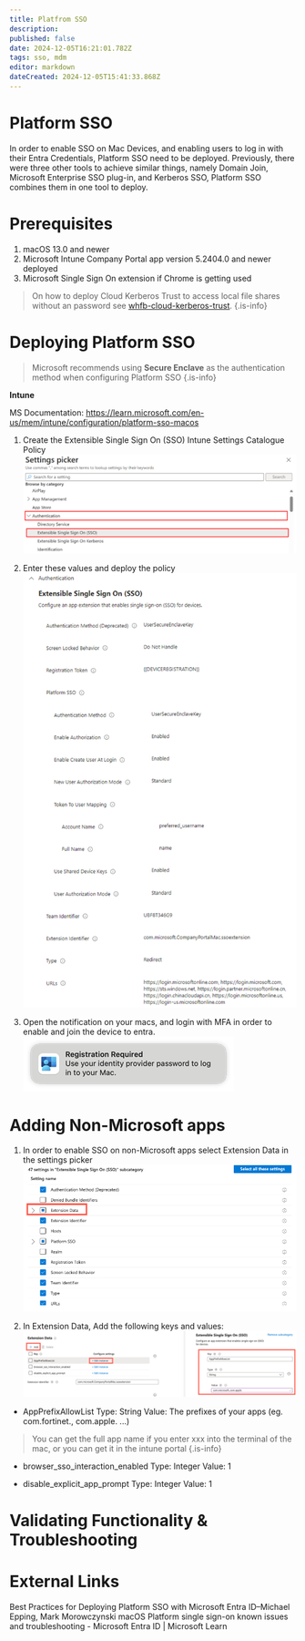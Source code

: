 ```yaml
---
title: Platfrom SSO
description: 
published: false
date: 2024-12-05T16:21:01.782Z
tags: sso, mdm
editor: markdown
dateCreated: 2024-12-05T15:41:33.868Z
---
```


# Platform SSO
In order to enable SSO on Mac Devices, and enabling users to log in with their Entra Credentials, Platform SSO need to be deployed. Previously, there were three other tools to achieve similar things, namely Domain Join, Microsoft Enterprise SSO plug-in, and Kerberos SSO, Platform SSO combines them in one tool to deploy.

# Prerequisites
1. macOS 13.0 and newer
2. Microsoft Intune Company Portal app version 5.2404.0 and newer deployed 
3. Microsoft Single Sign On extension if Chrome is getting used

> On how to deploy Cloud Kerberos Trust to access local file shares without an password see [whfb-cloud-kerberos-trust](/active-directory/whfb-cloud-kerberos-trust).
{.is-info}

# Deploying Platform SSO

> Microsoft recommends using **Secure Enclave** as the authentication method when configuring Platform SSO
{.is-info}

**Intune**

MS Documentation: https://learn.microsoft.com/en-us/mem/intune/configuration/platform-sso-macos

1. Create the Extensible Single Sign On (SSO) Intune Settings Catalogue Policy 
![settings-picker-authentication-extensible-sso.png](/intune/settings-picker-authentication-extensible-sso.png)

2. Enter these values and deploy the policy
![intune-psso-device-profile.png](/intune/intune-psso-device-profile.png)

3. Open the notification on your macs, and login with MFA in order to enable and join the device to entra.
![platform-sso-macos-registration-required.png](/intune/platform-sso-macos-registration-required.png)

# Adding Non-Microsoft apps
1. In order to enable SSO on non-Microsoft apps select Extension Data in the settings picker
![settings-picker-authentication-extensible-sso-extension-data.png](/settings-picker-authentication-extensible-sso-extension-data.png)

2.  In Extension Data, Add the following keys and values:
![extension-data-appprefixallowlist.png](/extension-data-appprefixallowlist.png)

- AppPrefixAllowList 
Type: String
Value: The prefixes of your apps (eg. com.fortinet., com.apple. ...) 

> You can get the full app name if you enter xxx into the terminal of the mac, or you can get it in the intune portal
{.is-info}


- browser_sso_interaction_enabled 
Type: Integer
Value: 1

- disable_explicit_app_prompt 
Type: Integer
Value: 1

# Validating Functionality & Troubleshooting

# External Links
Best Practices for Deploying Platform SSO with Microsoft Entra ID–Michael Epping, Mark Morowczynski
macOS Platform single sign-on known issues and troubleshooting - Microsoft Entra ID | Microsoft Learn
